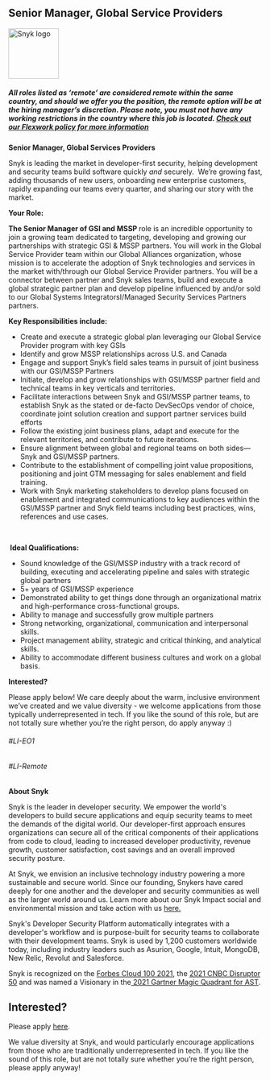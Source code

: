 Senior Manager, Global Service Providers
---

<img src="https://res.cloudinary.com/snyk/image/upload/v1537345894/press-kit/brand/logo-black.png" width="100" alt="Snyk logo" />

<h5><span data-sheets-formula-bar-text-style="font-size:13px;color:#000000;font-weight:normal;text-decoration:none;font-family:'Arial';font-style:normal;text-decoration-skip-ink:none;">All roles listed as ‘remote’ are considered remote within the same country, and should we offer you the position, the remote option will be at the hiring manager’s discretion. Please note, you must not have any working restrictions in the country where this job is located. </span><a href="https://snyk.io/blog/introducing-flex-work-the-future-of-work-at-snyk/" target="_blank" data-sheets-formula-bar-text-link="https://snyk.io/blog/introducing-flex-work-the-future-of-work-at-snyk/" data-sheets-formula-bar-text-style="font-size:13px;color:#1155cc;font-weight:normal;text-decoration:underline;font-family:''Arial'';font-style:normal;text-decoration-skip-ink:none;">Check out our Flexwork policy for more information</a></h5>
<p><strong>Senior Manager, Global Services Providers</strong></p>
<p><span style="font-weight: 400;">Snyk is leading the market in developer-first security, helping development and security teams build software quickly </span><em><span style="font-weight: 400;">and</span></em><span style="font-weight: 400;"> securely.&nbsp; We’re growing fast, adding thousands of new users, onboarding new enterprise customers, rapidly expanding our teams every quarter, and sharing our story with the market.</span></p>
<p><strong>Your Role:</strong></p>
<p><strong>The Senior Manager of GSI and MSSP </strong><span style="font-weight: 400;">role is an incredible opportunity to join a growing team dedicated to targeting, developing and growing our partnerships with strategic GSI &amp; MSSP partners. You will work in the Global Service Provider team within our Global Alliances organization, whose mission is to accelerate the adoption of Snyk technologies and services in the market with/through our Global Service Provider partners. You will be a connector between partner and Snyk sales teams, build and execute a global strategic partner plan and develop pipeline influenced by and/or sold to our Global Systems IntegratorsI/Managed Security Services Partners partners.</span></p>
<p><strong>Key Responsibilities include:</strong></p>
<ul>
<li style="font-weight: 400;"><span style="font-weight: 400;">Create and execute a strategic global plan leveraging our Global Service Provider program with key GSIs&nbsp;</span></li>
<li style="font-weight: 400;"><span style="font-weight: 400;">Identify and grow MSSP relationships across U.S. and Canada</span></li>
<li style="font-weight: 400;"><span style="font-weight: 400;">Engage and support Snyk’s field sales teams in pursuit of joint business with our GSI/MSSP Partners</span></li>
<li style="font-weight: 400;"><span style="font-weight: 400;">Initiate, develop and grow relationships with GSI/MSSP partner field and technical teams in key verticals and territories.</span></li>
<li style="font-weight: 400;"><span style="font-weight: 400;">Facilitate interactions between Snyk and GSI/MSSP partner teams, to establish Snyk as the stated or de-facto DevSecOps vendor of choice, coordinate joint solution creation and support partner services build efforts</span></li>
<li style="font-weight: 400;"><span style="font-weight: 400;">Follow the existing joint business plans, adapt and execute for the relevant territories, and contribute to future iterations.</span></li>
<li style="font-weight: 400;"><span style="font-weight: 400;">Ensure alignment between global and regional teams on both sides—Snyk and GSI/MSSP partners.</span></li>
<li style="font-weight: 400;"><span style="font-weight: 400;">Contribute to the establishment of compelling joint value propositions, positioning and joint GTM messaging for sales enablement and field training.</span></li>
<li style="font-weight: 400;"><span style="font-weight: 400;">Work with Snyk marketing stakeholders to develop plans focused on enablement and integrated communications to key audiences within the GSI/MSSP partner and Snyk field teams including best practices, wins, references and use cases.</span></li>
</ul>
<p>&nbsp;</p>
<p><strong>&nbsp;Ideal Qualifications:</strong></p>
<ul>
<li style="font-weight: 400;"><span style="font-weight: 400;">Sound knowledge of the GSI/MSSP industry with a track record of building, executing and accelerating pipeline and sales with strategic global partners</span></li>
<li style="font-weight: 400;"><span style="font-weight: 400;">5+ years of GSI/MSSP experience</span></li>
<li style="font-weight: 400;"><span style="font-weight: 400;">Demonstrated ability to get things done through an organizational matrix and high-performance cross-functional groups.</span></li>
<li style="font-weight: 400;"><span style="font-weight: 400;">Ability to manage and successfully grow multiple partners</span></li>
<li style="font-weight: 400;"><span style="font-weight: 400;">Strong networking, organizational, communication and interpersonal skills.</span></li>
<li style="font-weight: 400;"><span style="font-weight: 400;">Project management ability, strategic and critical thinking, and analytical skills.</span></li>
<li style="font-weight: 400;"><span style="font-weight: 400;">Ability to accommodate different business cultures and work on a global basis.</span></li>
</ul>
<p><strong>Interested?</strong></p>
<p><span style="font-weight: 400;">Please apply below! We care deeply about the warm, inclusive environment we’ve created and we value diversity - we welcome applications from those typically underrepresented in tech. If you like the sound of this role, but are not totally sure whether you’re the right person, do apply anyway :)</span></p>
<h6>#LI-EO1</h6>
<h6>#LI-Remote</h6><div class="content-conclusion"><p><strong>About Snyk</strong></p>
<p><span style="font-weight: 400;">Snyk is the leader in developer security. We empower the world's developers to build secure applications and equip security teams to meet the demands of the digital world. Our developer-first approach ensures organizations can secure all of the critical components of their applications from code to cloud, leading to increased developer productivity, revenue growth, customer satisfaction, cost savings and an overall improved security posture.&nbsp;</span></p>
<p><span style="font-weight: 400;">At Snyk, we envision an inclusive technology industry powering a more sustainable and secure world.</span> <span style="font-weight: 400;">Since our founding, Snykers have cared deeply for one another and the developer and security communities as well as the larger world around us. Learn more about our Snyk Impact social and environmental mission and take action with us </span><a href="https://snyk.io/about/snyk-impact/"><span style="font-weight: 400;">here.</span></a></p>
<p><span style="font-weight: 400;">Snyk's Developer Security Platform automatically integrates with a developer's workflow and is purpose-built for security teams to collaborate with their development teams. Snyk is used by 1,200 customers worldwide today, including industry leaders such as Asurion, Google, Intuit, MongoDB, New Relic, Revolut and Salesforce.</span></p>
<p><span style="font-weight: 400;">Snyk is recognized on the </span><a href="https://www.forbes.com/cloud100/#6f24b5ba5f94"><span style="font-weight: 400;">Forbes Cloud 100 2021</span></a><span style="font-weight: 400;">, the </span><a href="https://www.cnbc.com/2021/05/25/these-are-the-2021-cnbc-disruptor-50-companies.html"><span style="font-weight: 400;">2021 CNBC Disruptor 50</span></a><span style="font-weight: 400;"> and was named a Visionary in the</span><a href="https://snyk.io/blog/snyk-visionary-2021-gartner-magic-quadrant-for-ast/"><span style="font-weight: 400;"> 2021 Gartner Magic Quadrant for AST</span></a><span style="font-weight: 400;">.</span></p></div>

Interested?
---

Please apply [here](https://boards.greenhouse.io/snyk/jobs/5644987002#app).

We value diversity at Snyk, and would particularly encourage applications from those who are traditionally underrepresented in tech.
If you like the sound of this role, but are not totally sure whether you’re the right person, please apply anyway!
